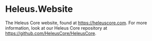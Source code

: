 # Heleus.Website
The Heleus Core website, found at https://heleuscore.com. For more information, look at our Heleus Core repository at https://github.com/HeleusCore/HeleusCore.
